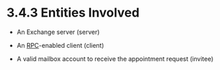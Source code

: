 <html dir="LTR" xmlns:mshelp="http://msdn.microsoft.com/mshelp" xmlns:ddue="http://ddue.schemas.microsoft.com/authoring/2003/5" xmlns:xlink="http://www.w3.org/1999/xlink" xmlns:tool="http://www.microsoft.com/tooltip">
    <head>
        <meta http-equiv="Content-Type" content="text/html; CHARSET=utf-8"></meta>
        <meta name="save" content="history"></meta>
        <title>3.4.3 Entities Involved</title>
        <xml>
            <mshelp:toctitle title="3.4.3 Entities Involved"></mshelp:toctitle>
            <mshelp:rltitle title="[MS-OXPROTO]: Entities Involved"></mshelp:rltitle>
            <mshelp:keyword index="A" term="9e4e7057-605c-4c2a-bbee-af49d5efaffa"></mshelp:keyword>
            <mshelp:attr name="DCSext.ContentType" value="open specification"></mshelp:attr>
            <mshelp:attr name="AssetID" value="9e4e7057-605c-4c2a-bbee-af49d5efaffa"></mshelp:attr>
            <mshelp:attr name="TopicType" value="kbRef"></mshelp:attr>
            <mshelp:attr name="DCSext.Title" value="[MS-OXPROTO]: Entities Involved" />
        </xml>
    </head>
    <body>
        <div id="header">
            <h1 class="heading">3.4.3 Entities Involved</h1>
        </div>
        <div id="mainSection">
            <div id="mainBody">
                <div id="allHistory" class="saveHistory"></div>
                <div id="sectionSection0" class="section" name="collapseableSection">
                    

<ul><li><p><span><span> 
</span></span>An Exchange server (server)</p>

</li><li><p><span><span> 
</span></span>An <a href="f888c37a-d994-4b91-96a5-e88cfbd66bd6.htm#gt_8a7f6700-8311-45bc-af10-82e10accd331">RPC</a>-enabled
client (client)</p>

</li><li><p><span><span> 
</span></span>A valid mailbox account to receive the appointment request
(invitee)</p>

</li></ul>
                </div>
            </div>
        </div>
    </body>
</html>